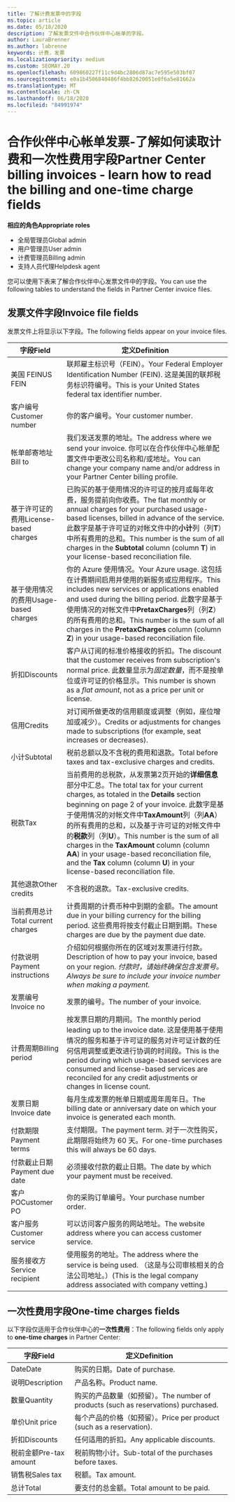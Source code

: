 ```yaml
---
title: 了解计费发票中的字段
ms.topic: article
ms.date: 05/18/2020
description: 了解发票文件中合作伙伴中心帐单的字段。
author: LauraBrenner
ms.author: labrenne
keywords: 计费，发票
ms.localizationpriority: medium
ms.custom: SEOMAY.20
ms.openlocfilehash: 609860227f11c9d4bc2806d87ac7e595e503bf07
ms.sourcegitcommit: e0a1b4506840486f4bb82620051e0f6a5e81662a
ms.translationtype: MT
ms.contentlocale: zh-CN
ms.lasthandoff: 06/18/2020
ms.locfileid: "84991974"
---
```

# <a name="partner-center-billing-invoices---learn-how-to-read-the-billing-and-one-time-charge-fields"></a><span data-ttu-id="bb43c-104">合作伙伴中心帐单发票-了解如何读取计费和一次性费用字段</span><span class="sxs-lookup"><span data-stu-id="bb43c-104">Partner Center billing invoices - learn how to read the billing and one-time charge fields</span></span>

<span data-ttu-id="bb43c-105">**相应的角色**</span><span class="sxs-lookup"><span data-stu-id="bb43c-105">**Appropriate roles**</span></span>

- <span data-ttu-id="bb43c-106">全局管理员</span><span class="sxs-lookup"><span data-stu-id="bb43c-106">Global admin</span></span>
- <span data-ttu-id="bb43c-107">用户管理员</span><span class="sxs-lookup"><span data-stu-id="bb43c-107">User admin</span></span>
- <span data-ttu-id="bb43c-108">计费管理员</span><span class="sxs-lookup"><span data-stu-id="bb43c-108">Billing admin</span></span>
- <span data-ttu-id="bb43c-109">支持人员代理</span><span class="sxs-lookup"><span data-stu-id="bb43c-109">Helpdesk agent</span></span>

<span data-ttu-id="bb43c-110">您可以使用下表来了解合作伙伴中心发票文件中的字段。</span><span class="sxs-lookup"><span data-stu-id="bb43c-110">You can use the following tables to understand the fields in Partner Center invoice files.</span></span>

## <a name="invoice-file-fields"></a><span data-ttu-id="bb43c-111">发票文件字段</span><span class="sxs-lookup"><span data-stu-id="bb43c-111">Invoice file fields</span></span>

<span data-ttu-id="bb43c-112">发票文件上将显示以下字段。</span><span class="sxs-lookup"><span data-stu-id="bb43c-112">The following fields appear on your invoice files.</span></span>

| <span data-ttu-id="bb43c-113">字段</span><span class="sxs-lookup"><span data-stu-id="bb43c-113">Field</span></span> | <span data-ttu-id="bb43c-114">定义</span><span class="sxs-lookup"><span data-stu-id="bb43c-114">Definition</span></span> |
| ----- | ---------- |
| <span data-ttu-id="bb43c-115">美国 FEIN</span><span class="sxs-lookup"><span data-stu-id="bb43c-115">US FEIN</span></span> | <span data-ttu-id="bb43c-116">联邦雇主标识号（FEIN）。</span><span class="sxs-lookup"><span data-stu-id="bb43c-116">Your Federal Employer Identification Number (FEIN).</span></span> <span data-ttu-id="bb43c-117">这是美国的联邦税务标识符编号。</span><span class="sxs-lookup"><span data-stu-id="bb43c-117">This is your United States federal tax identifier number.</span></span> |
| <span data-ttu-id="bb43c-118">客户编号</span><span class="sxs-lookup"><span data-stu-id="bb43c-118">Customer number</span></span> | <span data-ttu-id="bb43c-119">你的客户编号。</span><span class="sxs-lookup"><span data-stu-id="bb43c-119">Your customer number.</span></span> |
| <span data-ttu-id="bb43c-120">帐单邮寄地址</span><span class="sxs-lookup"><span data-stu-id="bb43c-120">Bill to</span></span> | <span data-ttu-id="bb43c-121">我们发送发票的地址。</span><span class="sxs-lookup"><span data-stu-id="bb43c-121">The address where we send your invoice.</span></span> <span data-ttu-id="bb43c-122">你可以在合作伙伴中心帐单配置文件中更改公司名称和/或地址。</span><span class="sxs-lookup"><span data-stu-id="bb43c-122">You can change your company name and/or address in your Partner Center billing profile.</span></span> |
| <span data-ttu-id="bb43c-123">基于许可证的费用</span><span class="sxs-lookup"><span data-stu-id="bb43c-123">License-based charges</span></span> | <span data-ttu-id="bb43c-124">已购买的基于使用情况的许可证的按月或每年收费，服务提前向你收费。</span><span class="sxs-lookup"><span data-stu-id="bb43c-124">The flat monthly or annual charges for your purchased usage-based licenses, billed in advance of the service.</span></span> <span data-ttu-id="bb43c-125">此数字是基于许可证的对帐文件中的**小计**列（列**T**）中所有费用的总和。</span><span class="sxs-lookup"><span data-stu-id="bb43c-125">This number is the sum of all charges in the **Subtotal** column (column **T**) in your license-based reconciliation file.</span></span> |
| <span data-ttu-id="bb43c-126">基于使用情况的费用</span><span class="sxs-lookup"><span data-stu-id="bb43c-126">Usage-based charges</span></span> | <span data-ttu-id="bb43c-127">你的 Azure 使用情况。</span><span class="sxs-lookup"><span data-stu-id="bb43c-127">Your Azure usage.</span></span> <span data-ttu-id="bb43c-128">这包括在计费期间启用并使用的新服务或应用程序。</span><span class="sxs-lookup"><span data-stu-id="bb43c-128">This includes new services or applications enabled and used during the billing period.</span></span> <span data-ttu-id="bb43c-129">此数字是基于使用情况的对帐文件中**PretaxCharges**列（列**Z**）的所有费用的总和。</span><span class="sxs-lookup"><span data-stu-id="bb43c-129">This number is the sum of all charges in the **PretaxCharges** column (column **Z**) in your usage-based reconciliation file.</span></span> |
| <span data-ttu-id="bb43c-130">折扣</span><span class="sxs-lookup"><span data-stu-id="bb43c-130">Discounts</span></span> | <span data-ttu-id="bb43c-131">客户从订阅的标准价格接收的折扣。</span><span class="sxs-lookup"><span data-stu-id="bb43c-131">The discount that the customer receives from subscription's normal price.</span></span> <span data-ttu-id="bb43c-132">此数量显示为*固定数量*，而不是按单位或许可证的价格显示。</span><span class="sxs-lookup"><span data-stu-id="bb43c-132">This number is shown as a *flat amount*, not as a price per unit or license.</span></span> |
| <span data-ttu-id="bb43c-133">信用</span><span class="sxs-lookup"><span data-stu-id="bb43c-133">Credits</span></span> | <span data-ttu-id="bb43c-134">对订阅所做更改的信用额度或调整（例如，座位增加或减少）。</span><span class="sxs-lookup"><span data-stu-id="bb43c-134">Credits or adjustments for changes made to subscriptions (for example, seat increases or decreases).</span></span> |
| <span data-ttu-id="bb43c-135">小计</span><span class="sxs-lookup"><span data-stu-id="bb43c-135">Subtotal</span></span> | <span data-ttu-id="bb43c-136">税前总额以及不含税的费用和退款。</span><span class="sxs-lookup"><span data-stu-id="bb43c-136">Total before taxes and tax-exclusive charges and credits.</span></span> |
| <span data-ttu-id="bb43c-137">税款</span><span class="sxs-lookup"><span data-stu-id="bb43c-137">Tax</span></span> | <span data-ttu-id="bb43c-138">当前费用的总税款，从发票第2页开始的**详细信息**部分中汇总。</span><span class="sxs-lookup"><span data-stu-id="bb43c-138">The total tax for your current charges, as totaled in the **Details** section beginning on page 2 of your invoice.</span></span> <span data-ttu-id="bb43c-139">此数字是基于使用情况的对帐文件中**TaxAmount**列（列**AA**）的所有费用的总和，以及基于许可证的对帐文件中的**税款**列（列**U**）。</span><span class="sxs-lookup"><span data-stu-id="bb43c-139">This number is the sum of all charges in the **TaxAmount** column (column **AA**) in your usage-based reconciliation file, and the **Tax** column (column **U**) in your license-based reconciliation file.</span></span> |
| <span data-ttu-id="bb43c-140">其他退款</span><span class="sxs-lookup"><span data-stu-id="bb43c-140">Other credits</span></span> | <span data-ttu-id="bb43c-141">不含税的退款。</span><span class="sxs-lookup"><span data-stu-id="bb43c-141">Tax-exclusive credits.</span></span> |
| <span data-ttu-id="bb43c-142">当前费用总计</span><span class="sxs-lookup"><span data-stu-id="bb43c-142">Total current charges</span></span> | <span data-ttu-id="bb43c-143">计费周期的计费币种中到期的金额。</span><span class="sxs-lookup"><span data-stu-id="bb43c-143">The amount due in your billing currency for the billing period.</span></span> <span data-ttu-id="bb43c-144">这些费用将按支付截止日期到期。</span><span class="sxs-lookup"><span data-stu-id="bb43c-144">These charges are due by the payment due date.</span></span> |
| <span data-ttu-id="bb43c-145">付款说明</span><span class="sxs-lookup"><span data-stu-id="bb43c-145">Payment instructions</span></span> | <span data-ttu-id="bb43c-146">介绍如何根据你所在的区域对发票进行付款。</span><span class="sxs-lookup"><span data-stu-id="bb43c-146">Description of how to pay your invoice, based on your region.</span></span> <span data-ttu-id="bb43c-147">*付款时，请始终确保包含发票号。*</span><span class="sxs-lookup"><span data-stu-id="bb43c-147">*Always be sure to include your invoice number when making a payment.*</span></span> |
| <span data-ttu-id="bb43c-148">发票编号</span><span class="sxs-lookup"><span data-stu-id="bb43c-148">Invoice no</span></span> | <span data-ttu-id="bb43c-149">发票的编号。</span><span class="sxs-lookup"><span data-stu-id="bb43c-149">The number of your invoice.</span></span> |
| <span data-ttu-id="bb43c-150">计费周期</span><span class="sxs-lookup"><span data-stu-id="bb43c-150">Billing period</span></span> | <span data-ttu-id="bb43c-151">按发票日期的月期间。</span><span class="sxs-lookup"><span data-stu-id="bb43c-151">The monthly period leading up to the invoice date.</span></span> <span data-ttu-id="bb43c-152">这是使用基于使用情况的服务和基于许可证的服务对许可证计数的任何信用调整或更改进行协调的时间段。</span><span class="sxs-lookup"><span data-stu-id="bb43c-152">This is the period during which usage-based services are consumed and license-based services are reconciled for any credit adjustments or changes in license count.</span></span> |
| <span data-ttu-id="bb43c-153">发票日期</span><span class="sxs-lookup"><span data-stu-id="bb43c-153">Invoice date</span></span> | <span data-ttu-id="bb43c-154">每月生成发票的帐单日期或周年周年日。</span><span class="sxs-lookup"><span data-stu-id="bb43c-154">The billing date or anniversary date on which your invoice is generated each month.</span></span> |
| <span data-ttu-id="bb43c-155">付款期限</span><span class="sxs-lookup"><span data-stu-id="bb43c-155">Payment terms</span></span> | <span data-ttu-id="bb43c-156">支付期限。</span><span class="sxs-lookup"><span data-stu-id="bb43c-156">The payment term.</span></span> <span data-ttu-id="bb43c-157">对于一次性购买，此期限将始终为 60 天。</span><span class="sxs-lookup"><span data-stu-id="bb43c-157">For one-time purchases this will always be 60 days.</span></span> |
| <span data-ttu-id="bb43c-158">付款截止日期</span><span class="sxs-lookup"><span data-stu-id="bb43c-158">Payment due date</span></span> | <span data-ttu-id="bb43c-159">必须接收付款的截止日期。</span><span class="sxs-lookup"><span data-stu-id="bb43c-159">The date by which your payment must be received.</span></span> |
| <span data-ttu-id="bb43c-160">客户 PO</span><span class="sxs-lookup"><span data-stu-id="bb43c-160">Customer PO</span></span> | <span data-ttu-id="bb43c-161">你的采购订单编号。</span><span class="sxs-lookup"><span data-stu-id="bb43c-161">Your purchase number order.</span></span> |
| <span data-ttu-id="bb43c-162">客户服务</span><span class="sxs-lookup"><span data-stu-id="bb43c-162">Customer service</span></span> | <span data-ttu-id="bb43c-163">可以访问客户服务的网站地址。</span><span class="sxs-lookup"><span data-stu-id="bb43c-163">The website address where you can access customer service.</span></span> |
| <span data-ttu-id="bb43c-164">服务接收方</span><span class="sxs-lookup"><span data-stu-id="bb43c-164">Service recipient</span></span> | <span data-ttu-id="bb43c-165">使用服务的地址。</span><span class="sxs-lookup"><span data-stu-id="bb43c-165">The address where the service is being used.</span></span> <span data-ttu-id="bb43c-166">（这是与公司审核相关的合法公司地址。）</span><span class="sxs-lookup"><span data-stu-id="bb43c-166">(This is the legal company address associated with company vetting.)</span></span> |

## <a name="one-time-charges-fields"></a><span data-ttu-id="bb43c-167">一次性费用字段</span><span class="sxs-lookup"><span data-stu-id="bb43c-167">One-time charges fields</span></span>

<span data-ttu-id="bb43c-168">以下字段仅适用于合作伙伴中心的**一次性费用**：</span><span class="sxs-lookup"><span data-stu-id="bb43c-168">The following fields only apply to **one-time charges** in Partner Center:</span></span>

| <span data-ttu-id="bb43c-169">字段</span><span class="sxs-lookup"><span data-stu-id="bb43c-169">Field</span></span> | <span data-ttu-id="bb43c-170">定义</span><span class="sxs-lookup"><span data-stu-id="bb43c-170">Definition</span></span> |
| ----- | ---------- |
| <span data-ttu-id="bb43c-171">Date</span><span class="sxs-lookup"><span data-stu-id="bb43c-171">Date</span></span> | <span data-ttu-id="bb43c-172">购买的日期。</span><span class="sxs-lookup"><span data-stu-id="bb43c-172">Date of purchase.</span></span> |
| <span data-ttu-id="bb43c-173">说明</span><span class="sxs-lookup"><span data-stu-id="bb43c-173">Description</span></span> | <span data-ttu-id="bb43c-174">产品名称。</span><span class="sxs-lookup"><span data-stu-id="bb43c-174">Product name.</span></span> |
| <span data-ttu-id="bb43c-175">数量</span><span class="sxs-lookup"><span data-stu-id="bb43c-175">Quantity</span></span> | <span data-ttu-id="bb43c-176">购买的产品数量（如预留）。</span><span class="sxs-lookup"><span data-stu-id="bb43c-176">The number of products (such as reservations) purchased.</span></span> |
| <span data-ttu-id="bb43c-177">单价</span><span class="sxs-lookup"><span data-stu-id="bb43c-177">Unit price</span></span> | <span data-ttu-id="bb43c-178">每个产品的价格（如预留）。</span><span class="sxs-lookup"><span data-stu-id="bb43c-178">Price per product (such as a reservation).</span></span> |
| <span data-ttu-id="bb43c-179">折扣</span><span class="sxs-lookup"><span data-stu-id="bb43c-179">Discounts</span></span> | <span data-ttu-id="bb43c-180">任何适用的折扣。</span><span class="sxs-lookup"><span data-stu-id="bb43c-180">Any applicable discounts.</span></span> |
| <span data-ttu-id="bb43c-181">税前金额</span><span class="sxs-lookup"><span data-stu-id="bb43c-181">Pre-tax amount</span></span> | <span data-ttu-id="bb43c-182">税前购物小计。</span><span class="sxs-lookup"><span data-stu-id="bb43c-182">Sub-total of the purchases before taxes.</span></span> |
| <span data-ttu-id="bb43c-183">销售税</span><span class="sxs-lookup"><span data-stu-id="bb43c-183">Sales tax</span></span> | <span data-ttu-id="bb43c-184">税额。</span><span class="sxs-lookup"><span data-stu-id="bb43c-184">Tax amount.</span></span> |
| <span data-ttu-id="bb43c-185">总计</span><span class="sxs-lookup"><span data-stu-id="bb43c-185">Total</span></span> | <span data-ttu-id="bb43c-186">要支付的总金额。</span><span class="sxs-lookup"><span data-stu-id="bb43c-186">Total amount to be paid.</span></span> |
